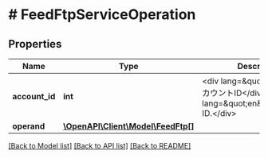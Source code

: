 # # FeedFtpServiceOperation

## Properties

Name | Type | Description | Notes
------------ | ------------- | ------------- | -------------
**account_id** | **int** | &lt;div lang&#x3D;\&quot;ja\&quot;&gt;アカウントID&lt;/div&gt; &lt;div lang&#x3D;\&quot;en\&quot;&gt;Account ID.&lt;/div&gt; |
**operand** | [**\OpenAPI\Client\Model\FeedFtp[]**](FeedFtp.md) |  |

[[Back to Model list]](../../README.md#models) [[Back to API list]](../../README.md#endpoints) [[Back to README]](../../README.md)
